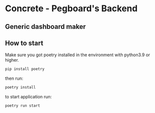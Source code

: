 # Concrete - Pegboard's Backend
## Generic dashboard maker

## How to start

Make sure you got poetry installed in the environment with python3.9 or higher.

```bash
pip install poetry
```

then run:
```bash
poetry install
```


to start application run:
```bash
poetry run start
```
